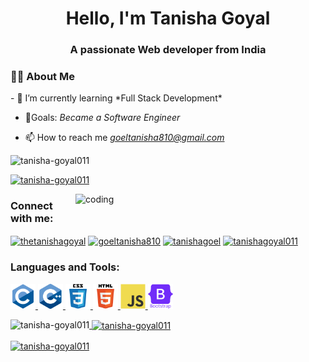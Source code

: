 <h1 align="center">Hello, I'm Tanisha Goyal</h1>
<h3 align="center">A passionate Web developer from India</h3>

<h3 align="left">👩‍💻 About Me </h3>
- 🌱 I’m currently learning *Full Stack Development*

- 🎯Goals: *Became a Software Engineer*

- 📫 How to reach me *goeltanisha810@gmail.com*
<p align="left"> <img src="https://komarev.com/ghpvc/?username=tanisha-goyal011&label=Profile%20views&color=0e75b6&style=flat" alt="tanisha-goyal011" /> </p>

<p align="left"> <a href="https://github.com/ryo-ma/github-profile-trophy"><img src="https://github-profile-trophy.vercel.app/?username=tanisha-goyal011" alt="tanisha-goyal011" /></a> </p>


<img align="right" alt="coding" width="400" src="https://media.tenor.com/IF2JdxzmyN4AAAAi/coding-girl.gif">

<h3 align="left">Connect with me:</h3>
<p align="left">
<a href="https://linkedin.com/in/thetanishagoyal" target="blank"><img align="center" src="https://raw.githubusercontent.com/rahuldkjain/github-profile-readme-generator/master/src/images/icons/Social/linked-in-alt.svg" alt="thetanishagoyal" height="30" width="40" /></a>
<a href="https://www.hackerrank.com/goeltanisha810" target="blank"><img align="center" src="https://raw.githubusercontent.com/rahuldkjain/github-profile-readme-generator/master/src/images/icons/Social/hackerrank.svg" alt="goeltanisha810" height="30" width="40" /></a>
<a href="https://www.leetcode.com/tanishagoel" target="blank"><img align="center" src="https://raw.githubusercontent.com/rahuldkjain/github-profile-readme-generator/master/src/images/icons/Social/leet-code.svg" alt="tanishagoel" height="30" width="40" /></a>
<a href="https://auth.geeksforgeeks.org/user/tanishagoyal011" target="blank"><img align="center" src="https://raw.githubusercontent.com/rahuldkjain/github-profile-readme-generator/master/src/images/icons/Social/geeks-for-geeks.svg" alt="tanishagoyal011" height="30" width="40" /></a>
</p>


<h3 align="left">Languages and Tools:</h3>
<p align="left"> <a href="https://www.cprogramming.com/" target="_blank" rel="noreferrer"> <img src="https://raw.githubusercontent.com/devicons/devicon/master/icons/c/c-original.svg" alt="c" width="40" height="40"/> </a><a href="https://www.w3schools.com/cpp/" target="_blank" rel="noreferrer"> <img src="https://raw.githubusercontent.com/devicons/devicon/master/icons/cplusplus/cplusplus-original.svg" alt="cplusplus" width="40" height="40"/> </a> <a href="https://www.w3schools.com/css/" target="_blank" rel="noreferrer"> <img src="https://raw.githubusercontent.com/devicons/devicon/master/icons/css3/css3-original-wordmark.svg" alt="css3" width="40" height="40"/> </a> <a href="https://www.w3.org/html/" target="_blank" rel="noreferrer"> <img src="https://raw.githubusercontent.com/devicons/devicon/master/icons/html5/html5-original-wordmark.svg" alt="html5" width="40" height="40"/> </a> <a href="https://developer.mozilla.org/en-US/docs/Web/JavaScript" target="_blank" rel="noreferrer"> <img src="https://raw.githubusercontent.com/devicons/devicon/master/icons/javascript/javascript-original.svg" alt="javascript" width="40" height="40"/> </a> <a href="https://www.cprogramming.com/" target="_blank" rel="noreferrer"> <img src="https://raw.githubusercontent.com/devicons/devicon/master/icons/bootstrap/bootstrap-plain-wordmark.svg" alt="bootstrap" width="40" height="40"/> </a> <a href="https://www.w3schools.com/cpp/" target="_blank" rel="noreferrer"> </p>

<p><img align="left" src="https://github-readme-stats.vercel.app/api/top-langs?username=tanisha-goyal011&show_icons=true&locale=en&layout=compact" alt="tanisha-goyal011" /></p>

<p>&nbsp;<img align="center" src="https://github-readme-stats.vercel.app/api?username=tanisha-goyal011&show_icons=true&locale=en" alt="tanisha-goyal011" /></p>

<p><img align="center" src="https://github-readme-streak-stats.herokuapp.com/?user=tanisha-goyal011&" alt="tanisha-goyal011" /></p>




